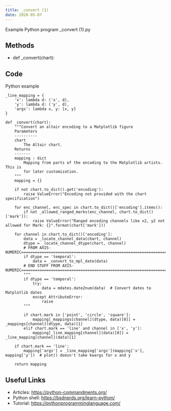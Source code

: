 ```yaml
---
title: _convert (1)
date: 2020-05-07
---
```

Example Python program _convert (1).py


## Methods

* def _convert(chart):

## Code

Python example

    _line_mapping = {
        'x': lambda d: ('x', d),
        'y': lambda d: ('y', d),
        'args': lambda x, y: [x, y]
    }
    
    def _convert(chart):
        """Convert an altair encoding to a Matplotlib figure
        Parameters
        ----------
        chart
            The Altair chart.
        Returns
        -------
        mapping : dict
            Mapping from parts of the encoding to the Matplotlib artists.  This is
            for later customization.
        """
        mapping = {}
    
        if not chart.to_dict().get('encoding'):
            raise ValueError("Encoding not provided with the chart specification")
    
        for enc_channel, enc_spec in chart.to_dict()['encoding'].items():
            if not _allowed_ranged_marks(enc_channel, chart.to_dict()['mark']):
                raise ValueError("Ranged encoding channels like x2, y2 not allowed for Mark: {}".format(chart['mark']))
    
        for channel in chart.to_dict()['encoding']:
            data = _locate_channel_data(chart, channel)
            dtype = _locate_channel_dtype(chart, channel)
            # FROM AXIS-NUMERIC============================================================================================
            if dtype == 'temporal':
                data = _convert_to_mpl_date(data)
            # END STUFF FROM AXIS-NUMERIC==================================================================================
            """
            if dtype == 'temporal':
                try:
                    data = mdates.date2num(data)  # Convert dates to Matplotlib dates
                except AttributeError:
                    raise
            """
    
            if chart.mark in ['point', 'circle', 'square']:
                mapping[_mappings[channel](dtype, data)[0]] = _mappings[channel](dtype, data)[1]
            elif chart.mark == 'line' and channel in ['x', 'y']:
                mapping[_line_mapping[channel](data)[0]] = _line_mapping[channel](data)[1]
    
        if chart.mark == 'line':
            mapping['args'] = _line_mapping['args'](mapping['x'], mapping['y'])  # plot() doesn't take kwargs for x and y
        
        return mapping

## Useful Links

- Articles: https://python-commandments.org/
- Python shell: https://bsdnerds.org/learn-python/
- Tutorial: https://pythonprogramminglanguage.com/
